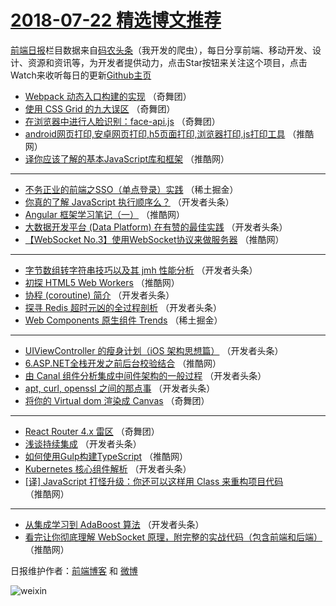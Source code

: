# [2018-07-22 精选博文推荐](https://toutiao.qdkfweb.cn/date/2018/07/22)

[前端日报](https://qdkfweb.cn/c/news)栏目数据来自[码农头条](https://toutiao.qdkfweb.cn/)（我开发的爬虫），每日分享前端、移动开发、设计、资源和资讯等，为开发者提供动力，点击Star按钮来关注这个项目，点击Watch来收听每日的更新[Github主页](https://github.com/kujian/frontendDaily)
* [Webpack 动态入口构建的实现](https://toutiao.qdkfweb.cn/80634.html) （奇舞团）
* [使用 CSS Grid 的九大误区](https://toutiao.qdkfweb.cn/80635.html) （奇舞团）
* [在浏览器中进行人脸识别：face-api.js](https://toutiao.qdkfweb.cn/80633.html) （奇舞团）
* [android网页打印,安卓网页打印,h5页面打印,浏览器打印,js打印工具](https://toutiao.qdkfweb.cn/80623.html) （推酷网）
* [译你应该了解的基本JavaScript库和框架](https://toutiao.qdkfweb.cn/80624.html) （推酷网）

***
* [不务正业的前端之SSO（单点登录）实践](https://toutiao.qdkfweb.cn/80592.html) （稀土掘金）
* [你真的了解 JavaScript 执行顺序么？](https://toutiao.qdkfweb.cn/80596.html) （开发者头条）
* [Angular 框架学习笔记（一）](https://toutiao.qdkfweb.cn/80618.html) （推酷网）
* [大数据开发平台 (Data Platform) 在有赞的最佳实践](https://toutiao.qdkfweb.cn/80600.html) （开发者头条）
* [【WebSocket No.3】使用WebSocket协议来做服务器](https://toutiao.qdkfweb.cn/80621.html) （推酷网）

***
* [字节数组转字符串技巧以及其 jmh 性能分析](https://toutiao.qdkfweb.cn/80601.html) （开发者头条）
* [初探 HTML5 Web Workers](https://toutiao.qdkfweb.cn/80622.html) （推酷网）
* [协程 (coroutine) 简介](https://toutiao.qdkfweb.cn/80602.html) （开发者头条）
* [探寻 Redis 超时元凶的全过程剖析](https://toutiao.qdkfweb.cn/80603.html) （开发者头条）
* [Web Components 原生组件 Trends](https://toutiao.qdkfweb.cn/80591.html) （稀土掘金）

***
* [UIViewController 的瘦身计划（iOS 架构思想篇）](https://toutiao.qdkfweb.cn/80604.html) （开发者头条）
* [6.ASP.NET全栈开发之前后台校验结合](https://toutiao.qdkfweb.cn/80625.html) （推酷网）
* [由 Canal 组件分析集成中间件架构的一般过程](https://toutiao.qdkfweb.cn/80605.html) （开发者头条）
* [apt, curl, openssl 之间的那点事](https://toutiao.qdkfweb.cn/80597.html) （开发者头条）
* [将你的 Virtual dom 渲染成 Canvas](https://toutiao.qdkfweb.cn/80631.html) （奇舞团）

***
* [React Router 4.x 雷区](https://toutiao.qdkfweb.cn/80632.html) （奇舞团）
* [浅谈持续集成](https://toutiao.qdkfweb.cn/80595.html) （开发者头条）
* [如何使用Gulp构建TypeScript](https://toutiao.qdkfweb.cn/80617.html) （推酷网）
* [Kubernetes 核心组件解析](https://toutiao.qdkfweb.cn/80598.html) （开发者头条）
* [[译] JavaScript 打怪升级：你还可以这样用 Class 来重构项目代码](https://toutiao.qdkfweb.cn/80619.html) （推酷网）

***
* [从集成学习到 AdaBoost 算法](https://toutiao.qdkfweb.cn/80599.html) （开发者头条）
* [看完让你彻底理解 WebSocket 原理，附完整的实战代码（包含前端和后端）](https://toutiao.qdkfweb.cn/80620.html) （推酷网）

日报维护作者：[前端博客](https://qdkfweb.cn/) 和 [微博](https://qdkfweb.cn/go/weibo)

![weixin](https://user-images.githubusercontent.com/3055447/38468989-651132ac-3b80-11e8-8e6b-15122322a9d7.png)